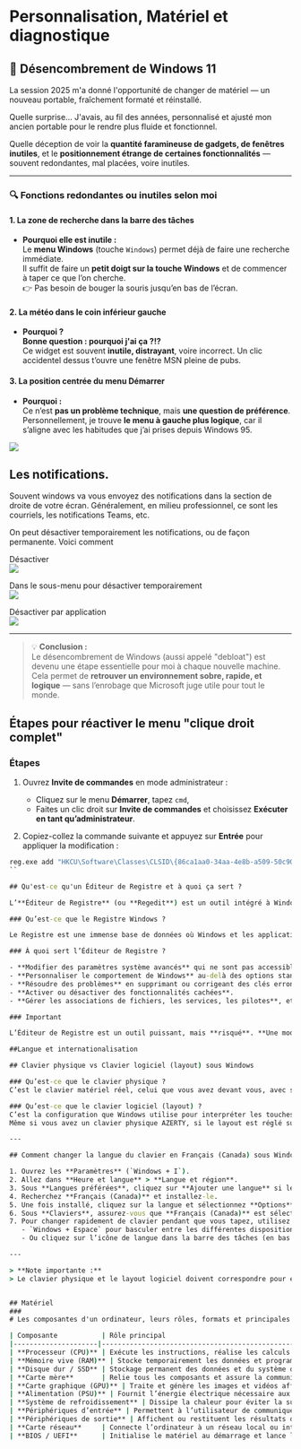 # Personnalisation, Matériel et diagnostique

## 🧹 Désencombrement de Windows 11

La session 2025 m'a donné l'opportunité de changer de matériel — un nouveau portable, fraîchement formaté et réinstallé.

Quelle surprise... J'avais, au fil des années, personnalisé et ajusté mon ancien portable pour le rendre plus fluide et fonctionnel.

Quelle déception de voir la **quantité faramineuse de gadgets, de fenêtres inutiles**, et le **positionnement étrange de certaines fonctionnalités** — souvent redondantes, mal placées, voire inutiles.

---

### 🔍 Fonctions redondantes ou inutiles selon moi

#### 1. La zone de recherche dans la barre des tâches
- **Pourquoi elle est inutile :**  
  Le **menu Windows** (touche `Windows`) permet déjà de faire une recherche immédiate.  
  Il suffit de faire un **petit doigt sur la touche Windows** et de commencer à taper ce que l’on cherche.  
  👉 Pas besoin de bouger la souris jusqu’en bas de l’écran.

#### 2. La météo dans le coin inférieur gauche
- **Pourquoi ?**  
  **Bonne question : pourquoi j'ai ça ?!?**  
  Ce widget est souvent **inutile, distrayant**, voire incorrect. Un clic accidentel dessus t’ouvre une fenêtre MSN pleine de pubs.

#### 3. La position centrée du menu Démarrer
- **Pourquoi :**  
  Ce n’est **pas un problème technique**, mais **une question de préférence**.  
  Personnellement, je trouve **le menu à gauche plus logique**, car il s’aligne avec les habitudes que j’ai prises depuis Windows 95.

![](../../images/personnalisation_barre_taches.png)

## Les notifications.

Souvent windows va vous envoyez des notifications dans la section de droite de votre écran. Généralement, en milieu professionnel, ce sont les courriels, les notifications Teams, etc.

On peut désactiver temporairement les notifications, ou de façon permanente. Voici comment

Désactiver  
![](../../images/personnalisation_barre_tache_notification.png)

Dans le sous-menu pour désactiver temporairement  
![](../../images/personnalisation_barre_tache_notification_desactivation.png)  

Désactiver par application  
![](../../images/personnalisation_notification_autorisation.png)

---

> 💡 **Conclusion :**  
> Le désencombrement de Windows (aussi appelé "debloat") est devenu une étape essentielle pour moi à chaque nouvelle machine.  
> Cela permet de **retrouver un environnement sobre, rapide, et logique** — sans l’enrobage que Microsoft juge utile pour tout le monde.

## Étapes pour réactiver le menu "clique droit complet" 

### Étapes

1. Ouvrez **Invite de commandes** en mode administrateur :  
   - Cliquez sur le menu **Démarrer**, tapez `cmd`,  
   - Faites un clic droit sur **Invite de commandes** et choisissez **Exécuter en tant qu’administrateur**.

2. Copiez-collez la commande suivante et appuyez sur **Entrée** pour appliquer la modification :

```bat
reg.exe add "HKCU\Software\Classes\CLSID\{86ca1aa0-34aa-4e8b-a509-50c905bae2a2}\InprocServer32" /f /ve
``  

## Qu'est-ce qu'un Éditeur de Registre et à quoi ça sert ?

L’**Éditeur de Registre** (ou **Regedit**) est un outil intégré à Windows qui permet de visualiser, modifier et gérer la base de données centrale du système appelée **Registre Windows**.

### Qu’est-ce que le Registre Windows ?

Le Registre est une immense base de données où Windows et les applications stockent leurs **paramètres de configuration**, **options**, **informations sur le matériel**, ainsi que des données essentielles au fonctionnement du système.

### À quoi sert l’Éditeur de Registre ?

- **Modifier des paramètres système avancés** qui ne sont pas accessibles via les menus classiques.
- **Personnaliser le comportement de Windows** au-delà des options standards.
- **Résoudre des problèmes** en supprimant ou corrigeant des clés erronées.
- **Activer ou désactiver des fonctionnalités cachées**.
- **Gérer les associations de fichiers, les services, les pilotes**, et bien plus.

### Important

L’Éditeur de Registre est un outil puissant, mais **risqué**. **Une modification incorrecte peut entraîner des dysfonctionnements graves, voire empêcher Windows de démarrer.**  

##Langue et internationalisation

## Clavier physique vs Clavier logiciel (layout) sous Windows

### Qu’est-ce que le clavier physique ?  
C’est le clavier matériel réel, celui que vous avez devant vous, avec ses touches physiques (AZERTY, QWERTY, etc.). Par exemple, un clavier **AZERTY français** ou un clavier **QWERTY anglais**.

### Qu’est-ce que le clavier logiciel (layout) ?  
C’est la configuration que Windows utilise pour interpréter les touches que vous tapez.  
Même si vous avez un clavier physique AZERTY, si le layout est réglé sur **Anglais (US)**, les touches n’auront pas le même comportement. Par exemple, taper “A” peut produire un “Q” ou un “@” selon le layout actif.

---

## Comment changer la langue du clavier en Français (Canada) sous Windows  

1. Ouvrez les **Paramètres** (`Windows + I`).  
2. Allez dans **Heure et langue** > **Langue et région**.  
3. Sous **Langues préférées**, cliquez sur **Ajouter une langue** si le français (Canada) n’est pas déjà installé.  
4. Recherchez **Français (Canada)** et installez-le.  
5. Une fois installé, cliquez sur la langue et sélectionnez **Options**.  
6. Sous **Claviers**, assurez-vous que **Français (Canada)** est sélectionné comme clavier.  
7. Pour changer rapidement de clavier pendant que vous tapez, utilisez le raccourci clavier :  
   - `Windows + Espace` pour basculer entre les différentes dispositions.  
   - Ou cliquez sur l’icône de langue dans la barre des tâches (en bas à droite) et choisissez **Français (Canada)**.

---

> **Note importante :**  
> Le clavier physique et le layout logiciel doivent correspondre pour éviter toute confusion. Sinon, les touches ne produiront pas les caractères attendus.


## Matériel
### 
# Les composantes d'un ordinateur, leurs rôles, formats et principales marques

| Composante           | Rôle principal                                                  | Formats / Types courants                  | Principales marques / fabricants         |
|---------------------|----------------------------------------------------------------|------------------------------------------|------------------------------------------|
| **Processeur (CPU)** | Exécute les instructions, réalise les calculs et traite les données | Desktop (LGA 1200, AM4), mobile (BGA)    | Intel (Core i3/i5/i7/i9), AMD (Ryzen)   |
| **Mémoire vive (RAM)** | Stocke temporairement les données et programmes en cours d’utilisation | DDR4, DDR5 (DIMM pour PC, SO-DIMM pour portable) | Corsair, Kingston, Crucial, G.Skill      |
| **Disque dur / SSD** | Stockage permanent des données et du système d’exploitation     | HDD (3,5” pour PC, 2,5” portable), SSD SATA, NVMe M.2 | Western Digital, Seagate, Samsung, Crucial |
| **Carte mère**       | Relie tous les composants et assure la communication entre eux | ATX, Micro-ATX, Mini-ITX                   | ASUS, MSI, Gigabyte, ASRock               |
| **Carte graphique (GPU)** | Traite et génère les images et vidéos affichées à l’écran     | Cartes dédiées (PCIe), GPU intégrés       | NVIDIA (GeForce), AMD (Radeon), Intel (Iris Xe) |
| **Alimentation (PSU)** | Fournit l’énergie électrique nécessaire aux composants          | ATX standard (500W, 650W, 750W, etc.)     | Corsair, Seasonic, EVGA, Be Quiet!       |
| **Système de refroidissement** | Dissipe la chaleur pour éviter la surchauffe                  | Ventilateurs, watercooling, dissipateurs  | Noctua, Cooler Master, Corsair, NZXT     |
| **Périphériques d’entrée** | Permettent à l’utilisateur de communiquer avec l’ordinateur    | Clavier, souris, microphone, scanner       | Logitech, Razer, Microsoft, Corsair      |
| **Périphériques de sortie** | Affichent ou restituent les résultats des traitements          | Écran, imprimante, haut-parleurs           | Dell, LG, BenQ, HP, Bose                  |
| **Carte réseau**     | Connecte l’ordinateur à un réseau local ou internet             | Ethernet (RJ45), Wi-Fi (PCIe, USB)         | Intel, TP-Link, Realtek, ASUS             |
| **BIOS / UEFI**      | Initialise le matériel au démarrage et lance le système         | Firmware intégré sur la carte mère          | AMI, Phoenix, Insyde (OEMs comme ASUS, MSI) |

